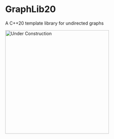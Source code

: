 # GraphLib20
A C++20 template library for undirected graphs

<img src="https://cdn.pixabay.com/photo/2017/06/16/07/26/under-construction-2408062_1280.png" alt="Under Construction" width="330"/>
